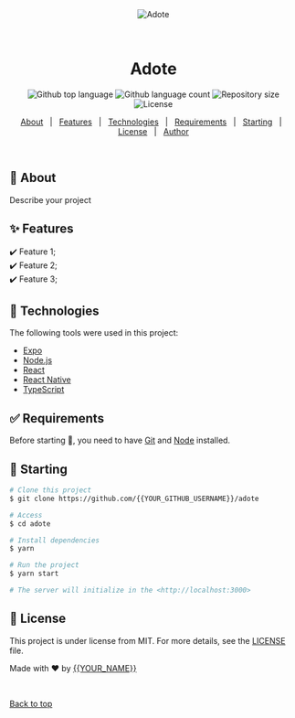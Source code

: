 <div align="center" id="top"> 
  <img src="./.github/app.gif" alt="Adote" />

  &#xa0;

  <!-- <a href="https://adote.netlify.app">Demo</a> -->
</div>

<h1 align="center">Adote</h1>

<p align="center">
  <img alt="Github top language" src="https://img.shields.io/github/languages/top/{{YOUR_GITHUB_USERNAME}}/adote?color=56BEB8">

  <img alt="Github language count" src="https://img.shields.io/github/languages/count/{{YOUR_GITHUB_USERNAME}}/adote?color=56BEB8">

  <img alt="Repository size" src="https://img.shields.io/github/repo-size/{{YOUR_GITHUB_USERNAME}}/adote?color=56BEB8">

  <img alt="License" src="https://img.shields.io/github/license/{{YOUR_GITHUB_USERNAME}}/adote?color=56BEB8">

  <!-- <img alt="Github issues" src="https://img.shields.io/github/issues/{{YOUR_GITHUB_USERNAME}}/adote?color=56BEB8" /> -->

  <!-- <img alt="Github forks" src="https://img.shields.io/github/forks/{{YOUR_GITHUB_USERNAME}}/adote?color=56BEB8" /> -->

  <!-- <img alt="Github stars" src="https://img.shields.io/github/stars/{{YOUR_GITHUB_USERNAME}}/adote?color=56BEB8" /> -->
</p>

<!-- Status -->

<!-- <h4 align="center"> 
	🚧  Adote 🚀 Under construction...  🚧
</h4> 

<hr> -->

<p align="center">
  <a href="#dart-about">About</a> &#xa0; | &#xa0; 
  <a href="#sparkles-features">Features</a> &#xa0; | &#xa0;
  <a href="#rocket-technologies">Technologies</a> &#xa0; | &#xa0;
  <a href="#white_check_mark-requirements">Requirements</a> &#xa0; | &#xa0;
  <a href="#checkered_flag-starting">Starting</a> &#xa0; | &#xa0;
  <a href="#memo-license">License</a> &#xa0; | &#xa0;
  <a href="https://github.com/{{YOUR_GITHUB_USERNAME}}" target="_blank">Author</a>
</p>

<br>

## :dart: About ##

Describe your project

## :sparkles: Features ##

:heavy_check_mark: Feature 1;\
:heavy_check_mark: Feature 2;\
:heavy_check_mark: Feature 3;

## :rocket: Technologies ##

The following tools were used in this project:

- [Expo](https://expo.io/)
- [Node.js](https://nodejs.org/en/)
- [React](https://pt-br.reactjs.org/)
- [React Native](https://reactnative.dev/)
- [TypeScript](https://www.typescriptlang.org/)

## :white_check_mark: Requirements ##

Before starting :checkered_flag:, you need to have [Git](https://git-scm.com) and [Node](https://nodejs.org/en/) installed.

## :checkered_flag: Starting ##

```bash
# Clone this project
$ git clone https://github.com/{{YOUR_GITHUB_USERNAME}}/adote

# Access
$ cd adote

# Install dependencies
$ yarn

# Run the project
$ yarn start

# The server will initialize in the <http://localhost:3000>
```

## :memo: License ##

This project is under license from MIT. For more details, see the [LICENSE](LICENSE.md) file.


Made with :heart: by <a href="https://github.com/{{YOUR_GITHUB_USERNAME}}" target="_blank">{{YOUR_NAME}}</a>

&#xa0;

<a href="#top">Back to top</a>
